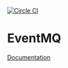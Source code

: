 [![Circle CI](https://circleci.com/gh/enderlabs/eventmq.svg?style=svg&circle-token=312da6ae260c2302baed268d2e052ce5e81cc71F)](https://circleci.com/gh/enderlabs/eventmq)

EventMQ
=======
[Documentation](https://enderlabs.github.io/eventmq/)
